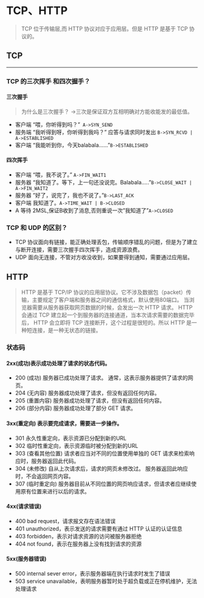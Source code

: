 

# TCP、HTTP

>  TCP 位于传输层,而 HTTP 协议对应于应用层。但是 HTTP 是基于 TCP 协议的。

## TCP
---
### TCP 的三次挥手 和四次握手？
#### 三次握手
> 为什么是三次握手？
> ->三次是保证双方互相明确对方能收能发的最低值。

- 客户端 “喂，你听得到吗？”` A->SYN_SEND`
- 服务端 “我听得到呀，你听得到我吗？” 应答与请求同时发出 `B->SYN_RCVD | A->ESTABLISHED`
- 客户端  “我能听到你，今天balabala……”`B->ESTABLISHED`
#### 四次挥手
- 客户端 “喂，我不说了。” `A->FIN_WAIT1`
- 服务器 “我知道了。等下，上一句还没说完。Balabala…..”`B->CLOSE_WAIT | A->FIN_WAIT2`
- 服务器 ”好了，说完了，我也不说了。”`B->LAST_ACK`
- 客户端 我知道了。`A->TIME_WAIT | B->CLOSED`
- A 等待 2MSL,保证B收到了消息,否则重说一次”我知道了”`A->CLOSED`

### TCP 和 UDP 的区别？
- TCP 协议面向有链接，能正确处理丢包，传输顺序错乱的问题，但是为了建立与断开连接，需要三次握手四次挥手，造成资源浪费。
- UDP 面向无连接，不管对方收没收到，如果要得到通知，需要通过应用层。

## HTTP
> HTTP 是基于 TCP/IP 协议的应用层协议。它不涉及数据包（packet）传输，主要规定了客户端和服务器之间的通信格式，默认使用80端口。
> 当浏览器需要从服务器获取网页数据的时候，会发出一次 HTTP 请求。 HTTP 会通过 TCP 建立起一个到服务器的连接通道，当本次请求需要的数据完毕后， HTTP 会立即将 TCP 连接断开，这个过程是很短的。所以 HTTP 是一种短连接，是一种无状态的链接。

### 状态码
#### 2xx(成功)表示成功处理了请求的状态代码。
- 200 (成功) 服务器已成功处理了请求。 通常，这表示服务器提供了请求的网页。
- 204 (无内容) 服务器成功处理了请求，但没有返回任何内容。
- 205 (重置内容) 服务器成功处理了请求，但没有返回任何内容。
- 206 (部分内容) 服务器成功处理了部分 GET 请求。

#### 3xx(重定向) 表示要完成请求，需要进一步操作。
- 301 永久性重定向，表示资源已分配到新的URL
- 302 临时性重定向，表示资源临时被分配到新的URL
- 303 (查看其他位置) 请求者应当对不同的位置使用单独的 GET 请求来检索响应时，服务器返回此代码。
- 304 (未修改) 自从上次请求后，请求的网页未修改过。 服务器返回此响应时，不会返回网页内容。
- 307 (临时重定向) 服务器目前从不同位置的网页响应请求，但请求者应继续使用原有位置来进行以后的请求。
#### 4xx(请求错误)
- 400 bad request，请求报文存在语法错误
- 401 unauthorized，表示发送的请求需要有通过 HTTP 认证的认证信息
- 403 forbidden，表示对请求资源的访问被服务器拒绝
- 404 not found，表示在服务器上没有找到请求的资源
#### 5xx(服务器错误)
- 500 internal sever error，表示服务器端在执行请求时发生了错误
- 503 service unavailable，表明服务器暂时处于超负载或正在停机维护，无法处理请求

